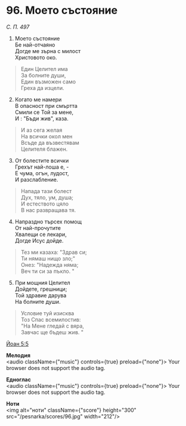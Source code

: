 # 96. Моето състояние

_С. П. 497_

1. Моето състояние  
Бе най-отчаяно  
Догде ме зърна с милост  
Христовото око.  

> Един Целител има  
> За болните души,  
> Един възможен само  
> Греха да изцели.  

2. Когато ме намери  
В опасност при смъртта  
Смили се Той за мене,  
И : "Бъди жив", каза.  

> И аз сега желая  
> На всички окол мен  
> Всъде да възвестявам  
> Целителя блажен.  

3. От болестите всички  
Грехът най-лоша е, -  
Е чума, огън, лудост,  
И разслабление.  

> Напада тази болест  
> Дух, тяло, ум, душа;  
> И естеството цяло  
> В нас развращава тя.  

4. Напраздно търсех помощ  
От най-прочутите  
Хвалещи се лекари,  
Догде Исус дойде.  

> Тез ми казаха: "Здрав си;  
> Ти нямаш нищо зло;"  
> Онез: "Надежда няма;  
> Веч ти си за пъкло. "

5. При мощния Целител  
Дойдете, грешници;  
Той здравие дарува  
На болните души.  

> Условие туй изисква  
> Тоз Спас всемилостив:  
> "На Мене гледай с вяра,  
> Завчас ще бъдеш жив. "

[Йоан 5:5](http://biblia.bg/index.php?k=43&g=5&s=5)

**Мелодия**  
<audio className={"music"} controls={true} preload={"none"}>
    <source src="/pesnarka/mp3/96.mp3" type="audio/mpeg"/>
    Your browser does not support the audio tag.
</audio>

**Едноглас**  
<audio className={"music"} controls={true} preload={"none"}>
    <source src="/pesnarka/transp/96.mp3" type="audio/mpeg"/>
    Your browser does not support the audio tag.
</audio>

**Ноти**  
<img alt="ноти" className={"score"} height="300" src="/pesnarka/scores/96.jpg" width="212"/>
